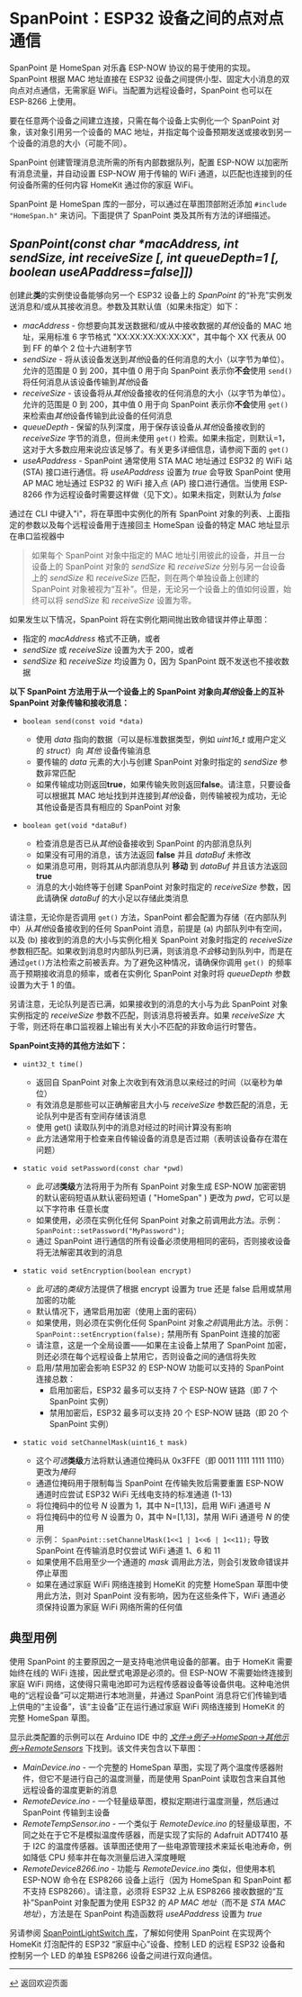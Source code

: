 <!--  原文时间：2024.3.8，翻译时间：2024.5.6，校对时间：2024.6.26  -->

# SpanPoint：ESP32 设备之间的点对点通信

SpanPoint 是 HomeSpan 对乐鑫 ESP-NOW 协议的易于使用的实现。SpanPoint 根据 MAC 地址直接在 ESP32 设备之间提供小型、固定大小消息的双向点对点通信，无需家庭 WiFi。当配置为远程设备时，SpanPoint 也可以在 ESP-8266 上使用。

要在任意两个设备之间建立连接，只需在每个设备上实例化一个 SpanPoint 对象，该对象引用另一个设备的 MAC 地址，并指定每个设备预期发送或接收到另一个设备的消息的大小（可能不同）。

SpanPoint 创建管理消息流所需的所有内部数据队列，配置 ESP-NOW 以加密所有消息流量，并自动设置 ESP-NOW 用于传输的 WiFi 通道，以匹配也连接到的任何设备所需的任何内容 HomeKit 通过你的家庭 WiFi。

SpanPoint 是 HomeSpan 库的一部分，可以通过在草图顶部附近添加 `#include "HomeSpan.h"` 来访问。下面提供了 SpanPoint 类及其所有方法的详细描述。

## *SpanPoint(const char \*macAddress, int sendSize, int receiveSize [, int queueDepth=1 [, boolean useAPaddress=false]])*

创建此**类**的实例使设备能够向另一个 ESP32 设备上的 *SpanPoint* 的“补充”实例发送消息和/或从其接收消息。参数及其默认值（如果未指定）如下：

   * *macAddress* - 你想要向其发送数据和/或从中接收数据的*其他*设备的 MAC 地址，采用标准 6 字节格式 "XX:XX:XX:XX:XX:XX"，其中每个 XX 代表从 00 到 FF 的单个 2 位十六进制字节
   * *sendSize* - 将从该设备发送到*其他*设备的任何消息的大小（以字节为单位）。允许的范围是 0 到 200，其中值 0 用于向 SpanPoint 表示你**不会**使用 `send()` 将任何消息从该设备传输到*其他*设备
   * *receiveSize* - 该设备将从*其他*设备接收的任何消息的大小（以字节为单位）。允许的范围是 0 到 200，其中值 0 用于向 SpanPoint 表示你**不会**使用 `get()` 来检索由*其他*设备传输到此设备的任何消息
   * *queueDepth* - 保留的队列深度，用于保存该设备从*其他*设备接收到的 *receiveSize* 字节的消息，但尚未使用 `get()` 检索。如果未指定，则默认=1，这对于大多数应用来说应该足够了。有关更多详细信息，请参阅下面的 `get()`
   * *useAPaddress* - SpanPoint 通常使用 STA MAC 地址通过 ESP32 的 WiFi 站 (STA) 接口进行通信。将 *useAPaddress* 设置为 *true* 会导致 SpanPoint 使用 AP MAC 地址通过 ESP32 的 WiFi 接入点 (AP) 接口进行通信。当使用 ESP-8266 作为远程设备时需要这样做（见下文）。如果未指定，则默认为 *false*

通过在 CLI 中键入"i"，将在草图中实例化的所有 SpanPoint 对象的列表、上面指定的参数以及每个远程设备用于连接回主 HomeSpan 设备的特定 MAC 地址显示在串口监视器中

> 如果每个 SpanPoint 对象中指定的 MAC 地址引用彼此的设备，并且一台设备上的 SpanPoint 对象的 *sendSize* 和 *receiveSize* 分别与另一台设备上的 *sendSize* 和 *receiveSize* 匹配，则在两个单独设备上创建的 SpanPoint 对象被视为“互补”。但是，无论另一个设备上的值如何设置，始终可以将 *sendSize* 和 *receiveSize* 设置为零。

如果发生以下情况，SpanPoint 将在实例化期间抛出致命错误并停止草图：
   * 指定的 *macAddress* 格式不正确，或者
   * *sendSize* 或 *receiveSize* 设置为大于 200，或者
   * *sendSize* 和 *receiveSize* 均设置为 0，因为 SpanPoint 既不发送也不接收数据
   
**以下 SpanPoint 方法用于从一个设备上的 SpanPoint 对象向*其他*设备上的互补 SpanPoint 对象传输和接收消息：**

* `boolean send(const void *data)`

   * 使用 *data* 指向的数据（可以是标准数据类型，例如 *uint16_t* 或用户定义的 *struct*）向 *其他* 设备传输消息
   * 要传输的 *data* 元素的大小与创建 SpanPoint 对象时指定的 *sendSize* 参数非常匹配
   * 如果传输成功则返回**true**，如果传输失败则返回**false**。请注意，只要设备可以根据其 MAC 地址找到并连接到*其他*设备，则传输被视为成功，无论其他设备是否具有相应的 SpanPoint 对象
  
* `boolean get(void *dataBuf)`

   * 检查消息是否已从*其他*设备接收到 SpanPoint 的内部消息队列
   * 如果没有可用的消息，该方法返回 **false** 并且 *dataBuf* 未修改
   * 如果消息可用，则将其从内部消息队列 **移动** 到 *dataBuf* 并且该方法返回 **true**
   * 消息的大小始终等于创建 SpanPoint 对象时指定的 *receiveSize* 参数，因此请确保 *dataBuf* 的大小足以存储此类消息

请注意，无论你是否调用 `get()` 方法，SpanPoint 都会配置为存储（在内部队列中）从*其他*设备接收到的任何 SpanPoint 消息，前提是 (a) 内部队列中有空间，以及 (b) 接收到的消息的大小与实例化相关 SpanPoint 对象时指定的 *receiveSize* 参数相匹配。如果收到消息时内部队列已满，则该消息*不会*移动到队列中，而是在通过`get()`方法检索之前被丢弃。为了避免这种情况，请确保你调用 `get() `的频率高于预期接收消息的频率，或者在实例化 SpanPoint 对象时将 *queueDepth* 参数设置为大于 1 的值。

另请注意，无论队列是否已满，如果接收到的消息的大小与为此 SpanPoint 对象实例指定的 *receiveSize* 参数不匹配，则该消息将被丢弃。如果 *receiveSize* 大于零，则还将在串口监视器上输出有关大小不匹配的非致命运行时警告。

**SpanPoint支持的其他方法如下：**

* `uint32_t time()`

   * 返回自 SpanPoint 对象上次收到有效消息以来经过的时间（以毫秒为单位）
   * 有效消息是那些可以正确解密且大小与 *receiveSize* 参数匹配的消息，无论队列中是否有空间存储该消息
   * 使用 get() 读取队列中的消息对经过的时间计算没有影响
   * 此方法通常用于检查来自传输设备的消息是否过期（表明该设备存在潜在问题）

* `static void setPassword(const char *pwd)`

   * 此*可选***类级**方法将用于为所有 SpanPoint 对象生成 ESP-NOW 加密密钥的默认密码短语从默认密码短语 ( "HomeSpan" ) 更改为 *pwd*，它可以是以下字符串 任意长度
   * 如果使用，必须在实例化任何 SpanPoint 对象之前调用此方法。示例： `SpanPoint::setPassword("MyPassword");`
   * 通过 SpanPoint 进行通信的所有设备必须使用相同的密码，否则接收设备将无法解密其收到的消息


* `static void setEncryption(boolean encrypt)`

  * 此*可选*的*类级*方法提供了根据 encrypt 设置为 true 还是 false 启用或禁用加密的功能
  * 默认情况下，通常启用加密（使用上面的密码）
  * 如果使用，则必须在实例化任何 SpanPoint 对象*之前*调用此方法。示例：`SpanPoint::setEncryption(false);` 禁用所有 SpanPoint 连接的加密
  * 请注意，这是一个全局设置——如果在主设备上禁用了 SpanPoint 加密，则还必须在每个远程设备上禁用它，否则设备之间的通信将失败
  * 启用/禁用加密会影响 ESP32 的 ESP-NOW 功能可以支持的 SpanPoint 连接总数：
    * 启用加密后，ESP32 最多可以支持 7 个 ESP-NOW 链路（即 7 个 SpanPoint 实例）
    * 禁用加密后，ESP32 最多可以支持 20 个 ESP-NOW 链路（即 20 个 SpanPoint 实例）


* `static void setChannelMask(uint16_t mask)`

   * 这个*可选***类级**方法将默认通道位掩码从 0x3FFE（即 0011 1111 1111 1110）更改为*掩码*
   * 通道位掩码用于限制每当 SpanPoint 在传输失败后需要重置 ESP-NOW 通道时应尝试 ESP32 WiFi 无线电支持的标准通道 (1-13)
   * 将位掩码中的位号 *N* 设置为 1，其中 N=[1,13]，启用 WiFi 通道号 *N*
   * 将位掩码中的位号 *N* 设置为 0，其中 N=[1,13]，禁用 WiFi 通道号 *N* 的使用
   * 示例： `SpanPoint::setChannelMask(1<<1 | 1<<6 | 1<<11);` 导致 SpanPoint 在传输消息时仅尝试 WiFi 通道 1、6 和 11
   * 如果使用不启用至少一个通道的 *mask* 调用此方法，则会引发致命错误并停止草图
   * 如果在通过家庭 WiFi 网络连接到 HomeKit 的完整 HomeSpan 草图中使用此方法，则对 SpanPoint 没有影响，因为在这些条件下，WiFi 通道必须保持设置为家庭 WiFi 网络所需的任何值

## 典型用例

使用 SpanPoint 的主要原因之一是支持电池供电设备的部署。由于 HomeKit 需要始终在线的 WiFi 连接，因此壁式电源是必须的。但 ESP-NOW 不需要始终连接到家庭 WiFi 网络，这使得只需电池即可为远程传感器设备等设备供电。这种电池供电的“远程设备”可以定期进行本地测量，并通过 SpanPoint 消息将它们传输到墙上供电的“主设备”，该“主设备”正在运行通过家庭 WiFi 网络连接到 HomeKit 的完整 HomeSpan 草图。

显示此类配置的示例可以在 Arduino IDE 中的 [*文件→例子→HomeSpan→其他示例→RemoteSensors*](../examples/Other%20Examples/RemoteSensors) 下找到。该文件夹包含以下草图：

* *MainDevice.ino* - 一个完整的 HomeSpan 草图，实现了两个温度传感器附件，但它不是进行自己的温度测量，而是使用 SpanPoint 读取包含来自其他远程设备的温度更新的消息
* *RemoteDevice.ino* - 一个轻量级草图，模拟定期进行温度测量，然后通过 SpanPoint 传输到主设备
* *RemoteTempSensor.ino* - 一个类似于 *RemoteDevice.ino* 的轻量级草图，不同之处在于它不是模拟温度传感器，而是实现了实际的 Adafruit ADT7410 基于 I2C 的温度传感器。该草图还使用了一些电源管理技术来延长电池寿命，例如降低 CPU 频率并在每次测量后进入深度睡眠
* *RemoteDevice8266.ino* - 功能与 *RemoteDevice.ino* 类似，但使用本机 ESP-NOW 命令在 ESP8266 设备上运行（因为 HomeSpan 和 SpanPoint 都不支持 ESP8266）。请注意，必须将 ESP32 上从 ESP8266 接收数据的“互补”SpanPoint 对象配置为使用 ESP32 的 *AP MAC 地址*（而不是 *STA MAC 地址*），方法是在 SpanPoint 构造函数将 *useAPaddress* 设置为 *true* 

另请参阅 [SpanPointLightSwitch 库](https://github.com/HomeSpan/SpanPointLightSwitch/tree/main)，了解如何使用 SpanPoint 在实现两个 HomeKit 灯泡配件的 ESP32 “家庭中心”设备、控制 LED 的远程 ESP32 设备和控制另一个 LED 的单独 ESP8266 设备之间进行双向通信。

---

[↩️](../README.md#resources) 返回欢迎页面
